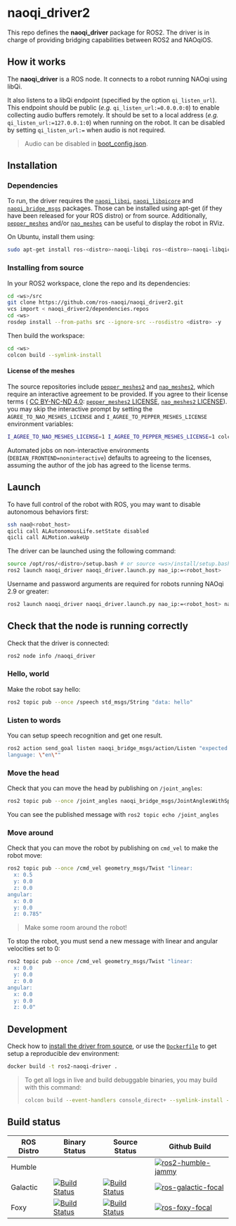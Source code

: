 # naoqi_driver2

This repo defines the __naoqi_driver__ package for ROS2. The driver is in charge of providing bridging capabilities between ROS2 and NAOqiOS.


## How it works

The __naoqi_driver__ is a ROS node.
It connects to a robot running NAOqi using libQi.

It also listens to a libQi endpoint (specified by the option `qi_listen_url`).
This endpoint should be public (*e.g.* `qi_listen_url:=0.0.0.0:0`)
to enable collecting audio buffers remotely.
It should be set to a local address (*e.g.* `qi_listen_url:=127.0.0.1:0`)
when running on the robot.
It can be disabled by setting `qi_listen_url:=` when audio is not required.

> Audio can be disabled in [boot_config.json](src/naoqi_driver2/share/boot_config.json).


## Installation

### Dependencies

To run, the driver requires the [`naoqi_libqi`](https://github.com/ros-naoqi/libqi),
[`naoqi_libqicore`](https://github.com/ros-naoqi/libqicore)
and [`naoqi_bridge_msgs`](https://github.com/ros-naoqi/naoqi_bridge_msgs2) packages.
Those can be installed using apt-get (if they have been released for your ROS distro) or from source.
Additionally, [`pepper_meshes`](https://github.com/ros-naoqi/pepper_meshes2)
and/or [`nao_meshes`](https://github.com/ros-naoqi/nao_meshes2) can be useful to display the robot in RViz.

On Ubuntu, install them using:

```sh
sudo apt-get install ros-<distro>-naoqi-libqi ros-<distro>-naoqi-libqicore ros-<distro>-naoqi-bridge-msgs ros-<distro>-pepper-meshes ros-<distro>-nao-meshes
```

### Installing from source

In your ROS2 workspace, clone the repo and its dependencies:

```sh
cd <ws>/src
git clone https://github.com/ros-naoqi/naoqi_driver2.git
vcs import < naoqi_driver2/dependencies.repos
cd <ws>
rosdep install --from-paths src --ignore-src --rosdistro <distro> -y
```

Then build the workspace:

```sh
cd <ws>
colcon build --symlink-install
```

#### License of the meshes

The source repositories include
[`pepper_meshes2`](https://github.com/ros-naoqi/pepper_meshes2)
and [`nao_meshes2`](https://github.com/ros-naoqi/nao_meshes2),
which require an interactive agreement to be provided.
If you agree to their license terms (
[CC BY-NC-ND 4.0](https://creativecommons.org/licenses/by-nc-nd/4.0/legalcode.en):
[`pepper_meshes2` LICENSE](https://github.com/ros-naoqi/pepper_meshes/blob/master/LICENSE),
[`nao_meshes2` LICENSE](https://github.com/ros-naoqi/nao_meshes/blob/master/LICENSE)).
you may skip the interactive prompt by setting
the `AGREE_TO_NAO_MESHES_LICENSE` and `I_AGREE_TO_PEPPER_MESHES_LICENSE` environment variables:

```sh
I_AGREE_TO_NAO_MESHES_LICENSE=1 I_AGREE_TO_PEPPER_MESHES_LICENSE=1 colcon build --symlink-install
```

Automated jobs on non-interactive environments
(`DEBIAN_FRONTEND=noninteractive`)
defaults to agreeing to the licenses,
assuming the author of the job has agreed to the license terms.


## Launch

To have full control of the robot with ROS,
you may want to disable autonomous behaviors first:

```sh
ssh nao@<robot_host>
qicli call ALAutonomousLife.setState disabled
qicli call ALMotion.wakeUp
```

The driver can be launched using the following command:

```sh
source /opt/ros/<distro>/setup.bash # or source <ws>/install/setup.bash if built from source
ros2 launch naoqi_driver naoqi_driver.launch.py nao_ip:=<robot_host>
```

Username and password arguments are required
for robots running NAOqi 2.9 or greater:

```sh
ros2 launch naoqi_driver naoqi_driver.launch.py nao_ip:=<robot_host> nao_username:=nao nao_password:=<robot_password>
```


## Check that the node is running correctly

Check that the driver is connected:

```sh
ros2 node info /naoqi_driver
```

### Hello, world

Make the robot say hello:

```sh
ros2 topic pub --once /speech std_msgs/String "data: hello"
```

### Listen to words

You can setup speech recognition and get one result.

```sh
ros2 action send_goal listen naoqi_bridge_msgs/action/Listen "expected: [\"hello\"]
language: \"en\""
```

### Move the head

Check that you can move the head by publishing on `/joint_angles`:

```sh
ros2 topic pub --once /joint_angles naoqi_bridge_msgs/JointAnglesWithSpeed "{header: {stamp: now, frame_id: ''}, joint_names: ['HeadYaw', 'HeadPitch'], joint_angles: [0.5,0.1], speed: 0.1, relative: 0}"
```

You can see the published message with `ros2 topic echo /joint_angles`

### Move around

Check that you can move the robot by publishing on `cmd_vel` to make the robot move:

```sh
ros2 topic pub --once /cmd_vel geometry_msgs/Twist "linear:
  x: 0.5
  y: 0.0
  z: 0.0
angular:
  x: 0.0
  y: 0.0
  z: 0.785"
```

> Make some room around the robot!

To stop the robot, you must send a new message with linear and angular velocities set to 0:

```sh
ros2 topic pub --once /cmd_vel geometry_msgs/Twist "linear:
  x: 0.0
  y: 0.0
  z: 0.0
angular:
  x: 0.0
  y: 0.0
  z: 0.0"
```


## Development

Check how to [install the driver from source](#installing-from-source),
or use the [`Dockerfile`](Dockerfile) to get setup a reproducible dev environment:

```sh
docker build -t ros2-naoqi-driver .
```

> To get all logs in live and build debuggable binaries,
> you may build with this command:
>
> ```sh
> colcon build --event-handlers console_direct+ --symlink-install --cmake-args -DCMAKE_BUILD_TYPE=Debug
> ```


## Build status

ROS Distro| Binary Status | Source Status | Github Build |
|-------------------|-------------------|-------------------|-------------------|
Humble | | | [![ros2-humble-jammy](https://github.com/ros-naoqi/naoqi_driver2/actions/workflows/humble_jammy.yml/badge.svg)](https://github.com/naoqi_driver/actions/workflows/humble_jammy.yml)
Galactic | [![Build Status](https://build.ros2.org/job/Gbin_uF64__naoqi_driver__ubuntu_focal_amd64__binary/badge/icon)](https://build.ros2.org/job/Gbin_uF64__naoqi_driver__ubuntu_focal_amd64__binary/) | [![Build Status](https://build.ros2.org/job/Gsrc_uF__naoqi_driver__ubuntu_focal__source/badge/icon)](https://build.ros2.org/job/Gsrc_uF__naoqi_driver__ubuntu_focal__source/) | [![ros-galactic-focal](https://github.com/ros-naoqi/naoqi_driver2/actions/workflows/galactic_focal.yml/badge.svg)](https://github.com/ros-naoqi/naoqi_driver2/actions/workflows/galactic_focal.yml)
Foxy | [![Build Status](https://build.ros2.org/job/Fbin_uF64__naoqi_driver__ubuntu_focal_amd64__binary/badge/icon)](https://build.ros2.org/job/Fbin_uF64__naoqi_driver__ubuntu_focal_amd64__binary/) | [![Build Status](https://build.ros2.org/job/Fsrc_uF__naoqi_driver__ubuntu_focal__source/badge/icon)](https://build.ros2.org/job/Fsrc_uF__naoqi_driver__ubuntu_focal__source/) | [![ros-foxy-focal](https://github.com/ros-naoqi/naoqi_driver2/actions/workflows/foxy_focal.yml/badge.svg)](https://github.com/ros-naoqi/naoqi_driver2/actions/workflows/foxy_focal.yml) |